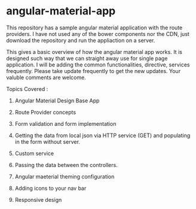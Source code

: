 # angular-material-app
This repository has a sample angular material application with the route providers. I have not used any of the bower components nor the CDN, just download the repository and run the appliaction on a server.

This gives a basic overview of how the angular material app works. It is designed such way that we can straight away use for single page application. I will be adding the common functionalities, directive, services frequently. Please take update frequently to get the new updates. Your valuble comments are welcome.


Topics Covered : 

1. Angular Material Design Base App

2. Route Provider concepts

3. Form validation and form implementation

4. Getting the data from local json via HTTP service (GET) and populating in the form without server.

5. Custom service 

6. Passing the data between the controllers.

7. Angular maeterial theming configuration

8. Adding icons to your nav bar

9. Responsive design
